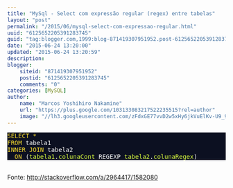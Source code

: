 ```yaml
---
title: "MySql - Select com expressão regular (regex) entre tabelas"
layout: "post"
permalink: "/2015/06/mysql-select-com-expressao-regular.html"
uuid: "6125652205391283745"
guid: "tag:blogger.com,1999:blog-871419307951952.post-6125652205391283745"
date: "2015-06-24 13:20:00"
updated: "2015-06-24 13:20:59"
description: 
blogger:
    siteid: "871419307951952"
    postid: "6125652205391283745"
    comments: "0"
categories: [MySQL]
author: 
    name: "Marcos Yoshihiro Nakamine"
    url: "https://plus.google.com/103133083217522235515?rel=author"
    image: "//lh3.googleusercontent.com/zFdxGE77vvD2w5xHy6jkVuElKv-U9_9qLkRYK8OnbDeJPtjSZ82UPq5w6hJ-SA=w35"
---
```


<div class="css-full-post-content js-full-post-content">
<pre style="background: #0c1021; color: #f8f8f8;"><span style="color: #fbde2d;">SELECT</span> <span style="color: #fbde2d;">*</span> <br /><span style="color: #fbde2d;">FROM</span> tabela1<br /><span style="color: #fbde2d;">INNER JOIN</span> tabela2 <br />  <span style="color: #fbde2d;">ON</span> (<span style="color: #d8fa3c;">tabela1</span>.<span style="color: #d8fa3c;">colunaCont</span> REGEXP <span style="color: #d8fa3c;">tabela2</span>.<span style="color: #d8fa3c;">colunaRegex</span>)<br /></pre><br />Fonte: <a href="http://stackoverflow.com/a/2964417/1582080">http://stackoverflow.com/a/2964417/1582080</a>
</div>